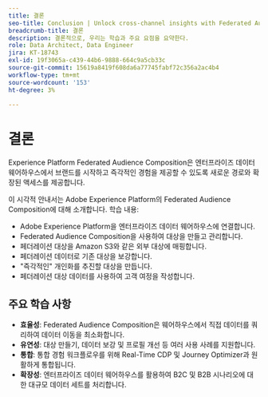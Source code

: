 ```yaml
---
title: 결론
seo-title: Conclusion | Unlock cross-channel insights with Federated Audience Composition
breadcrumb-title: 결론
description: 결론적으로, 우리는 학습과 주요 요점을 요약한다.
role: Data Architect, Data Engineer
jira: KT-18743
exl-id: 19f3065a-c439-44b6-9888-664c9a5cb33c
source-git-commit: 15619a8419f608da6a77745fabf72c356a2ac4b4
workflow-type: tm+mt
source-wordcount: '153'
ht-degree: 3%

---
```


# 결론

Experience Platform Federated Audience Composition은 엔터프라이즈 데이터 웨어하우스에서 브랜드를 시작하고 즉각적인 경험을 제공할 수 있도록 새로운 경로와 확장된 액세스를 제공합니다.

이 시각적 안내서는 Adobe Experience Platform의 Federated Audience Composition에 대해 소개합니다. 학습 내용:

- Adobe Experience Platform을 엔터프라이즈 데이터 웨어하우스에 연결합니다.
- Federated Audience Composition을 사용하여 대상을 만들고 관리합니다.
- 페더레이션 대상을 Amazon S3와 같은 외부 대상에 매핑합니다.
- 페더레이션 데이터로 기존 대상을 보강합니다.
- &quot;즉각적인&quot; 개인화를 추진할 대상을 만듭니다.
- 페더레이션 대상 데이터를 사용하여 고객 여정을 작성합니다.

## 주요 학습 사항

- **효율성**: Federated Audience Composition은 웨어하우스에서 직접 데이터를 쿼리하여 데이터 이동을 최소화합니다.
- **유연성**: 대상 만들기, 데이터 보강 및 프로필 개선 등 여러 사용 사례를 지원합니다.
- **통합**: 통합 경험 워크플로우를 위해 Real-Time CDP 및 Journey Optimizer과 원활하게 통합됩니다.
- **확장성**: 엔터프라이즈 데이터 웨어하우스를 활용하여 B2C 및 B2B 시나리오에 대한 대규모 데이터 세트를 처리합니다.
